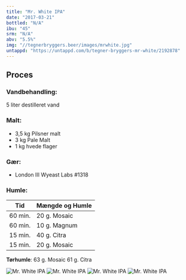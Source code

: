 ```yaml
---
title: "Mr. White IPA"
date: "2017-03-21"
bottled: "N/A"
ibu: "45"
srm: "N/A"
abv: "5.5%"
img: "//tegnerbryggers.beer/images/mrwhite.jpg"
untappd: "https://untappd.com/b/tegner-bryggers-mr-white/2192878"
---
```


## Proces

### Vandbehandling:

5 liter destilleret vand

### Malt:

* 3,5 kg Pilsner malt
* 3 kg Pale Malt
* 1 kg hvede flager

### Gær:

* London III Wyeast Labs #1318

### Humle:

| Tid     | Mængde og Humle |
| ------- | --------------- |
| 60 min. | 20 g. Mosaic    |
| 60 min. | 10 g. Magnum    |
| 15 min. | 40 g. Citra     |
| 15 min. | 20 g. Mosaic    |

**Tørhumle**:
63 g. Mosaic
61 g. Citra

![Mr. White IPA](//tegnerbryggers.beer/images/20170423_164620.jpg)
![Mr. White IPA](//tegnerbryggers.beer/images/20170423_164940.jpg)
![Mr. White IPA](//tegnerbryggers.beer/images/20170423_170907.jpg)
![Mr. White IPA](//tegnerbryggers.beer/images/20170507_074833.jpg)
